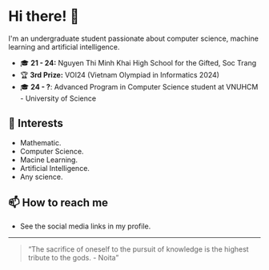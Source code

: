 # Hi there! 👋

I'm an undergraduate student passionate about computer science, machine learning and artificial intelligence.

- 🎓 **21 - 24:** Nguyen Thi Minh Khai High School for the Gifted, Soc Trang  
- 🏆 **3rd Prize:** VOI24 (Vietnam Olympiad in Informatics 2024)
- 🎓 **24 - ?**: Advanced Program in Computer Science student at VNUHCM - University of Science

## 🚀 Interests
- Mathematic.
- Computer Science.
- Macine Learning.
- Artificial Intelligence.
- Any science.
## 📫 How to reach me
- See the social media links in my profile.

---

> “The sacrifice of oneself to the pursuit of knowledge is the highest tribute to the gods. - Noita”
